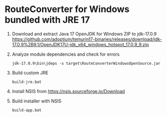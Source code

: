 # RouteConverter for Windows bundled with JRE 17

1. Download and extract Java 17 OpenJDK for Windows ZIP to jdk-17.0.9
   https://github.com/adoptium/temurin17-binaries/releases/download/jdk-17.0.9%2B9.1/OpenJDK17U-jdk_x64_windows_hotspot_17.0.9_9.zip
 
2. Analyze module dependencies and check for errors

       jdk-17.0.9\bin\jdeps -s target\RouteConverterWindowsOpenSource.jar

3. Build custom JRE

       build-jre.bat

4. Install NSIS from https://nsis.sourceforge.io/Download
   
5. Build installer with NSIS 

       build-app.bat
